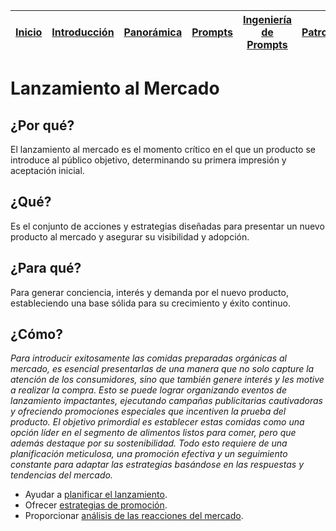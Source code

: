 <div align=right>

|[Inicio](/README.md)|[Introducción](/documentos/intro.md)|[Panorámica](/documentos/panorámica.md)|[Prompts](/documentos/prompts/README.md)|[Ingeniería de Prompts](/documentos/ingenieriaDePrompts/README.md)|[Patrones](/documentos/ingenieriaDePrompts/patrones/README.md)|[Casos de Uso](/documentos/casosDeUso/README.md)|
|-|-|-|-|-|-|-

</div>

# Lanzamiento al Mercado

## ¿Por qué?

El lanzamiento al mercado es el momento crítico en el que un producto se introduce al público objetivo, determinando su primera impresión y aceptación inicial.

## ¿Qué?

Es el conjunto de acciones y estrategias diseñadas para presentar un nuevo producto al mercado y asegurar su visibilidad y adopción.

## ¿Para qué?

Para generar conciencia, interés y demanda por el nuevo producto, estableciendo una base sólida para su crecimiento y éxito continuo.

## ¿Cómo?

*Para introducir exitosamente las comidas preparadas orgánicas al mercado, es esencial presentarlas de una manera que no solo capture la atención de los consumidores, sino que también genere interés y les motive a realizar la compra. Esto se puede lograr organizando eventos de lanzamiento impactantes, ejecutando campañas publicitarias cautivadoras y ofreciendo promociones especiales que incentiven la prueba del producto. El objetivo primordial es establecer estas comidas como una opción líder en el segmento de alimentos listos para comer, pero que además destaque por su sostenibilidad. Todo esto requiere de una planificación meticulosa, una promoción efectiva y un seguimiento constante para adaptar las estrategias basándose en las respuestas y tendencias del mercado.*

- Ayudar a [planificar el lanzamiento](planificarLanzamiento.md).
- Ofrecer [estrategias de promoción](estrategiasPromocion.md).
- Proporcionar [análisis de las reacciones del mercado](analizarReacciones.md).
